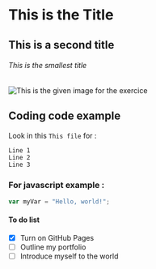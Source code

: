 # This is the Title
## This is a second title
###### This is the smallest title

![This is the given image for the exercice](https://myoctocat.com/assets/images/base-octocat.svg)  


## Coding code example

Look in this `This file` for :  
```
Line 1
Line 2
Line 3
```

### For javascript example :  
``` javascript
var myVar = "Hello, world!";
```
#### To do list
- [x] Turn on GitHub Pages  
- [ ] Outline my portfolio  
- [ ] Introduce myself to the world  
